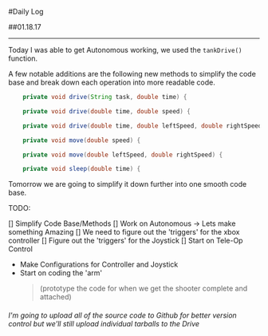 #Daily Log

##01.18.17
*****
Today I was able to get Autonomous working, we used the `tankDrive()` function.

A few notable additions are the following new methods to simplify the code base and break down each operation into more readable code.

```java
    private void drive(String task, double time) {

    private void drive(double time, double speed) {

    private void drive(double time, double leftSpeed, double rightSpeed) {

    private void move(double speed) {

    private void move(double leftSpeed, double rightSpeed) {

    private void sleep(double time) {
```

Tomorrow we are going to simplify it down further into one smooth code base.

TODO:

[] Simplify Code Base/Methods
[] Work on Autonomous -> Lets make something Amazing
[] We need to figure out the 'triggers' for the xbox controller
[] Figure out the 'triggers' for the Joystick
[] Start on Tele-Op Control
  * Make Configurations for Controller and Joystick
  * Start on coding the 'arm'
    > (prototype the code for when we get the shooter complete and attached)

###### I'm going to upload all of the source code to Github for better version control but we'll still upload individual tarballs to the Drive